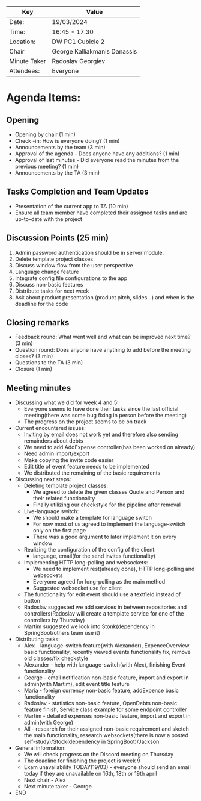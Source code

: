 | Key | Value                        |
| --- |------------------------------|
| Date: | 19/03/2024                   |
| Time: | 16:45 - 17:30                |
| Location: | DW PC1 Cubicle 2             |
| Chair | George Kalliakmanis Danassis |
| Minute Taker | Radoslav Georgiev       |
| Attendees: | Everyone                     |

# Agenda Items:

## Opening
- Opening by chair (1 min)
- Check -in: How is everyone doing? (1 min)
- Announcements by the team (3 min)
- Approval of the agenda - Does anyone have any additions? (1 min)
- Approval of last minutes - Did everyone read the minutes from the previous meeting? (1 min)
- Announcements by the TA (3 min)

## Tasks Completion and Team Updates
- Presentation of the current app to TA (10 min)
- Ensure all team member have completed their assigned tasks and are up-to-date with the project

## Discussion Points (25 min)

1. Admin password authentication should be in server module.
2. Delete template project classes
3. Discuss window flow from the user perspective
4. Language change feature 
5. Integrate config file configurations to the app
6. Discuss non-basic features
7. Distribute tasks for next week 
8. Ask about product presentation (product pitch, slides...) and when is the deadline for the code


## Closing remarks
- Feedback round: What went well and what can be improved next time? (3 min)
- Question round: Does anyone have anything to add before the meeting closes? (3 min)
- Questions to the TA (3 min)
- Closure (1 min)


## Meeting minutes
- Discussing what we did for week 4 and 5:
  - Everyone seems to have done their tasks since the last official meeting(there was some bug fixing in person before the meeting)
  - The progress on the project seems to be on track
- Current encountered issues:
  - Inviting by email does not work yet and therefore also sending remainders about debts
  - We need to add AddExpense controller(has been worked on already)
  - Need admin import/export
  - Make copying the invite code easier
  - Edit title of event feature needs to be implemented
  - We distributed the remaining of the basic requirements
- Discussing next steps: 
  - Deleting template project classes:  
    - We agreed to delete the given classes Quote and Person and their related functionality
    - Finally utilizing our checkstyle for the pipeline after removal
  - Live-language switch:
    - We should make a template for language switch
    - For now most of us agreed to implement the language-switch only on the first page
    - There was a good argument to later implement it on every window
  - Realizing the configuration of the config of the client:
    - language, email(for the send invites functionality)
  - Implementing HTTP long-polling and websockets:
    - We need to implement rest(already done), HTTP long-polling and websockets
    - Everyone agreed for long-polling as the main method
    - Suggested websocket use for client
  - The functionality for edit event should use a textfield instead of button
  - Radoslav suggested we add services in between repositories and controllers(Radoslav will create a template service for one of the controllers by Thursday)
  - Martim suggested we look into Stonk(dependency in SpringBoot/others team use it)
- Distributing tasks:
  - Alex - language-switch feature(with Alexander), ExpenceOverview basic functionality, recently viewed events functionality fix, remove old classes/fix checkstyle
  - Alexander - help with language-switch(with Alex), finishing Event functionality
  - George - email notification non-basic feature, import and export in admin(with Martim), edit event title feature
  - Maria - foreign currency non-basic feature, addExpence basic functionality
  - Radoslav - statistics non-basic feature, OpenDebts non-basic feature finish, Service class example for some endpoint controller
  - Martim - detailed expenses non-basic feature, import and export in admin(with George)
  - All - research for their assigned non-basic requirement and sketch the main functionality, research websockets(there is now a posted self-study)/Stock(dependency in SpringBoot)/Jackson
- General information:
  - We will check progress on the Discord meeting on Thursday
  - The deadline for finishing the project is week 9
  - Exam unavailability TODAY(19/03) - everyone should send an email today if they are unavailable on 16th, 18th or 19th april
  - Next chair - Alex
  - Next minute taker - George
- END
